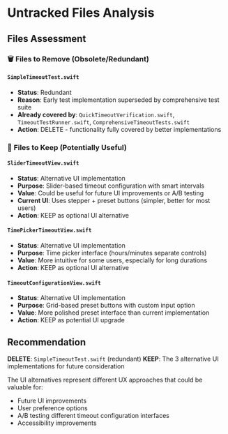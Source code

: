 # Untracked Files Analysis

## Files Assessment

### 🗑️ **Files to Remove (Obsolete/Redundant)**

#### `SimpleTimeoutTest.swift`
- **Status**: Redundant
- **Reason**: Early test implementation superseded by comprehensive test suite
- **Already covered by**: `QuickTimeoutVerification.swift`, `TimeoutTestRunner.swift`, `ComprehensiveTimeoutTests.swift`
- **Action**: DELETE - functionality fully covered by better implementations

### 💾 **Files to Keep (Potentially Useful)**

#### `SliderTimeoutView.swift`
- **Status**: Alternative UI implementation
- **Purpose**: Slider-based timeout configuration with smart intervals
- **Value**: Could be useful for future UI improvements or A/B testing
- **Current UI**: Uses stepper + preset buttons (simpler, better for most users)
- **Action**: KEEP as optional UI alternative

#### `TimePickerTimeoutView.swift`
- **Status**: Alternative UI implementation
- **Purpose**: Time picker interface (hours/minutes separate controls)
- **Value**: More intuitive for some users, especially for long durations
- **Action**: KEEP as optional UI alternative

#### `TimeoutConfigurationView.swift`
- **Status**: Alternative UI implementation
- **Purpose**: Grid-based preset buttons with custom input option
- **Value**: More polished preset interface than current implementation
- **Action**: KEEP as potential UI upgrade

## Recommendation

**DELETE**: `SimpleTimeoutTest.swift` (redundant)
**KEEP**: The 3 alternative UI implementations for future consideration

The UI alternatives represent different UX approaches that could be valuable for:
- Future UI improvements
- User preference options
- A/B testing different timeout configuration interfaces
- Accessibility improvements